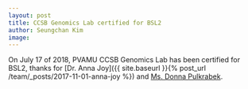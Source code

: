 ```yaml
---
layout: post
title: CCSB Genomics Lab certified for BSL2
author: Seungchan Kim
image: 
---
```


On July 17 of 2018, PVAMU CCSB Genomics Lab has been certified for BSL2, thanks for [Dr. Anna Joy]({{ site.baseurl }}{% post_url /team/_posts/2017-11-01-anna-joy %}) and [Ms. Donna Pulkrabek](https://www.pvamu.edu/research/about-us/research-staff/).

